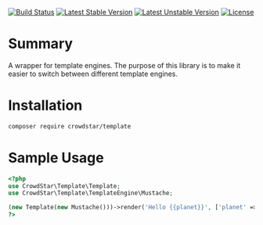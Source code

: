 [![Build Status](https://travis-ci.org/Crowdstar/template.svg?branch=master)](https://travis-ci.org/Crowdstar/template)
[![Latest Stable Version](https://poser.pugx.org/Crowdstar/template/v/stable.svg)](https://packagist.org/packages/crowdstar/template)
[![Latest Unstable Version](https://poser.pugx.org/Crowdstar/template/v/unstable.svg)](https://packagist.org/packages/crowdstar/template)
[![License](https://poser.pugx.org/Crowdstar/template/license.svg)](https://packagist.org/packages/crowdstar/template)

# Summary

A wrapper for template engines. The purpose of this library is to make it easier to switch between different template engines.

# Installation

```bash
composer require crowdstar/template
```

# Sample Usage
 
```php
<?php
use CrowdStar\Template\Template;
use CrowdStar\Template\TemplateEngine\Mustache;

(new Template(new Mustache()))->render('Hello {{planet}}', ['planet' => 'World!']); // "Hello World!"
?>
```
